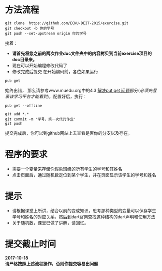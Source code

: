 # 方法流程
```
git clone  https://github.com/ECNU-DEIT-2015/exercise.git  
git checkout -b 你的学号
git push --set-upstream origin 你的学号
``` 

接着：
- **请首先将您之前的两次作业doc文件夹中的内容拷贝到当前exercise项目的doc目录来。**
- 现在可以开始编程修改代码了
- 修改完成后提交
在开始编码前，各位如果运行
```
pub get 
```
始终出错，
那么请参考www.muedu.org中的4.3 [解决put get 问题](https://www.muedu.org/courses/web%E6%95%99%E8%82%B2%E5%BA%94%E7%94%A8%E8%AE%BE%E8%AE%A1%E5%92%8C%E5%BC%80%E5%8F%91/lessons/%E8%A7%A3%E5%86%B3pub-get%E9%97%AE%E9%A2%98/)部分(*必须先登录该学习平台才能看到*)，配置好后，执行：
```
pub get --offline

```
```
git add *.*
git commit -m '学号，第一次代码作业'
git push 

```
提交完成后，你可以到github网站上去查看是否你的分支以及存在。

# 程序的要求
- 需要一个变量来存储你假象班级的所有学生的学号和其姓名
- 点击页面后，通过随机数定位到某个学生，并在页面显示该学生的学号和姓名
# 提示
- 请根据课堂上所讲，结合以前的变成知识，思考那种类型的变量可以保存学生学号和姓名的对应关系，然后到dart官网查找这种结构的dart声明和使用方法
- 关于随机数，课堂已做了讲解，请回忆。
# 提交截止时间
**2017-10-18**   
**请严格按照上述流程操作，否则你提交容易出问题** 

